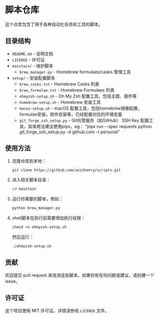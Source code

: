 # 脚本仓库

这个仓库包含了用于各种自动化任务和工具的脚本。

## 目录结构

- `README.md` - 说明文档
- `LICENSE` - 许可证
- `maintain/` - 维护脚本
    - `brew_manager.py` - Homebrew formulaes/casks 管理工具
- `setup/` - 安装配置脚本
    - `brew_casks.txt` - Homebrew Casks 列表
    - `brew_formulae.txt` - Homebrew Formulaes 列表
    - `ohmyzsh-setup.sh` - Oh My Zsh 配置工具，包括主题、插件等
    - `homebrew-setup.sh` - Homebrew 安装工具
    - `macos-setup.sh` - macOS 配置工具，包括homebrew镜像配置，formulae安装，软件安装等，已经配置对应的环境变量
    - `git_forge_ssh_setup.py` - Git托管服务（如GitHub） SSH Key 配置工具，具体用法建议使用pipx，eg： “pipx run --spec requests python git_forge_ssh_setup.py -d github.com -t personal”


## 使用方法

1. 克隆仓库到本地：
    ```bash
    git clone https://github.com/anzihenry/scripts.git
    ```
2. 进入相关脚本目录：
    ```bash
    cd maintain
    ```
3. 运行你需要的脚本，例如：
    ```bash
    python brew_manager.py
    ```
4. shell脚本在执行前需要增加执行权限：
    ```bash
    chmod +x ohmyzsh-setup.sh
    ```
    然后运行：
    ```bash
    ./ohmyzsh-setup.sh
    ```

## 贡献

欢迎提交 pull request 来改进这些脚本。如果你有任何问题或建议，请创建一个 issue。

## 许可证

这个项目使用 MIT 许可证。详情请参阅 `LICENSE` 文件。
